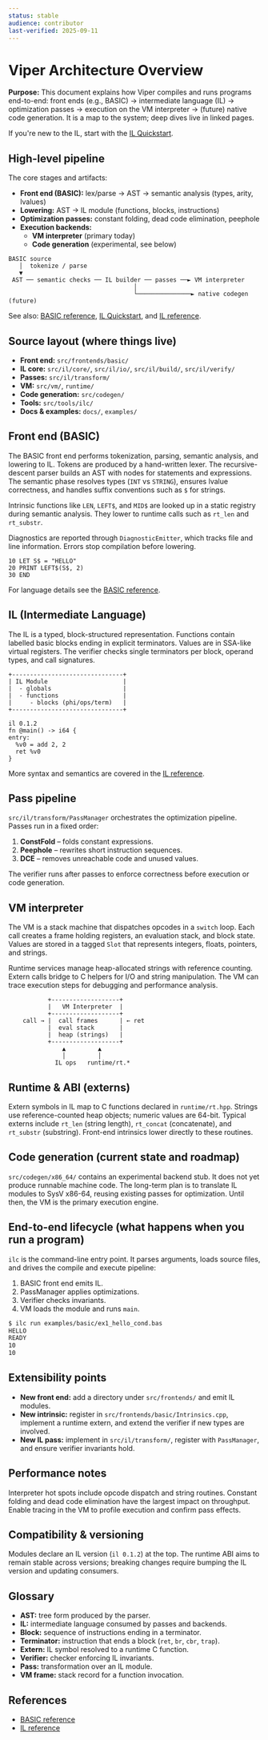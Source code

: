 ```yaml
---
status: stable
audience: contributor
last-verified: 2025-09-11
---
```

# Viper Architecture Overview

**Purpose:** This document explains how Viper compiles and runs programs end-to-end:
front ends (e.g., BASIC) → intermediate language (IL) → optimization passes →
execution on the VM interpreter → (future) native code generation. It is a map
to the system; deep dives live in linked pages.

If you're new to the IL, start with the [IL Quickstart](il-quickstart.md).

## High-level pipeline

The core stages and artifacts:

- **Front end (BASIC):** lex/parse → AST → semantic analysis (types, arity, lvalues)
- **Lowering:** AST → IL module (functions, blocks, instructions)
- **Optimization passes:** constant folding, dead code elimination, peephole
- **Execution backends:**
  - **VM interpreter** (primary today)
  - **Code generation** (experimental, see below)

```text
BASIC source
   │  tokenize / parse
   ▼
 AST ── semantic checks ── IL builder ── passes ──► VM interpreter
                                   │
                                   └───────────────► native codegen (future)
```

See also: [BASIC reference](reference/basic-language.md),
[IL Quickstart](il-quickstart.md), and
[IL reference](references/il.md).

## Source layout (where things live)

- **Front end:** `src/frontends/basic/`
- **IL core:** `src/il/core/`, `src/il/io/`, `src/il/build/`, `src/il/verify/`
- **Passes:** `src/il/transform/`
- **VM:** `src/vm/`, `runtime/`
- **Code generation:** `src/codegen/`
- **Tools:** `src/tools/ilc/`
- **Docs & examples:** `docs/`, `examples/`

## Front end (BASIC)

The BASIC front end performs tokenization, parsing, semantic analysis, and
lowering to IL. Tokens are produced by a hand-written lexer. The recursive-descent
parser builds an AST with nodes for statements and expressions. The semantic
phase resolves types (`INT` vs `STRING`), ensures lvalue correctness, and
handles suffix conventions such as `$` for strings.

Intrinsic functions like `LEN`, `LEFT$`, and `MID$` are looked up in a static
registry during semantic analysis. They lower to runtime calls such as
`rt_len` and `rt_substr`.

Diagnostics are reported through `DiagnosticEmitter`, which tracks file and line
information. Errors stop compilation before lowering.

```basic
10 LET S$ = "HELLO"
20 PRINT LEFT$(S$, 2)
30 END
```

For language details see the [BASIC reference](reference/basic-language.md).

## IL (Intermediate Language)

The IL is a typed, block-structured representation. Functions contain labelled
basic blocks ending in explicit terminators. Values are in SSA-like virtual
registers. The verifier checks single terminators per block, operand types, and
call signatures.

```text
+-------------------------------+
| IL Module                     |
|  - globals                    |
|  - functions                  |
|     - blocks (phi/ops/term)   |
+-------------------------------+
```

```il
il 0.1.2
fn @main() -> i64 {
entry:
  %v0 = add 2, 2
  ret %v0
}
```

More syntax and semantics are covered in the [IL reference](references/il.md).

## Pass pipeline

`src/il/transform/PassManager` orchestrates the optimization pipeline. Passes run
in a fixed order:

1. **ConstFold** – folds constant expressions.
2. **Peephole** – rewrites short instruction sequences.
3. **DCE** – removes unreachable code and unused values.

The verifier runs after passes to enforce correctness before execution or code
generation.

## VM interpreter

The VM is a stack machine that dispatches opcodes in a `switch` loop. Each call
creates a frame holding registers, an evaluation stack, and block state. Values
are stored in a tagged `Slot` that represents integers, floats, pointers, and
strings.

Runtime services manage heap-allocated strings with reference counting. Extern
calls bridge to C helpers for I/O and string manipulation. The VM can trace
execution steps for debugging and performance analysis.

```text
           +-------------------+
           |   VM Interpreter  |
           +-------------------+
    call → |  call frames      | ← ret
           |  eval stack       |
           |  heap (strings)   |
           +-------------------+
               ▲         ▲
               │         │
             IL ops   runtime/rt.*
```

## Runtime & ABI (externs)

Extern symbols in IL map to C functions declared in `runtime/rt.hpp`. Strings use
reference-counted heap objects; numeric values are 64-bit. Typical externs
include `rt_len` (string length), `rt_concat` (concatenate), and `rt_substr`
(substring). Front-end intrinsics lower directly to these routines.

## Code generation (current state and roadmap)

`src/codegen/x86_64/` contains an experimental backend stub. It does not yet
produce runnable machine code. The long-term plan is to translate IL modules to
SysV x86-64, reusing existing passes for optimization. Until then, the VM is the
primary execution engine.

## End-to-end lifecycle (what happens when you run a program)

`ilc` is the command-line entry point. It parses arguments, loads source files,
and drives the compile and execute pipeline:

1. BASIC front end emits IL.
2. PassManager applies optimizations.
3. Verifier checks invariants.
4. VM loads the module and runs `main`.

```sh
$ ilc run examples/basic/ex1_hello_cond.bas
HELLO
READY
10
10
```

## Extensibility points

- **New front end:** add a directory under `src/frontends/` and emit IL modules.
- **New intrinsic:** register in `src/frontends/basic/Intrinsics.cpp`, implement a
  runtime extern, and extend the verifier if new types are involved.
- **New IL pass:** implement in `src/il/transform/`, register with `PassManager`,
  and ensure verifier invariants hold.

## Performance notes

Interpreter hot spots include opcode dispatch and string routines. Constant
folding and dead code elimination have the largest impact on throughput. Enable
tracing in the VM to profile execution and confirm pass effects.

## Compatibility & versioning

Modules declare an IL version (`il 0.1.2`) at the top. The runtime ABI aims to
remain stable across versions; breaking changes require bumping the IL version
and updating consumers.

## Glossary

- **AST:** tree form produced by the parser.
- **IL:** intermediate language consumed by passes and backends.
- **Block:** sequence of instructions ending in a terminator.
- **Terminator:** instruction that ends a block (`ret`, `br`, `cbr`, `trap`).
- **Extern:** IL symbol resolved to a runtime C function.
- **Verifier:** checker enforcing IL invariants.
- **Pass:** transformation over an IL module.
- **VM frame:** stack record for a function invocation.

## References

- [BASIC reference](reference/basic-language.md)
- [IL reference](references/il.md)

